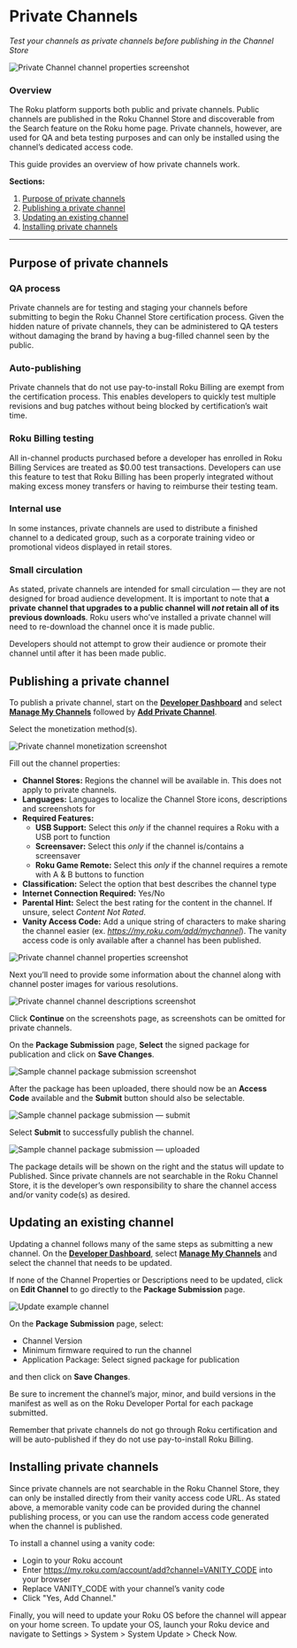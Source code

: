 # Private Channels

_Test your channels as private channels before publishing in the Channel Store_

![Private Channel channel properties screenshot](../../images/private-channel-properties.png)

### Overview
The Roku platform supports both public and private channels. Public channels are published in the Roku Channel Store and discoverable from the Search feature on the Roku home page. Private channels, however, are used for QA and beta testing purposes and can only be installed using the channel’s dedicated access code.

This guide provides an overview of how private channels work.

**Sections:**

1. [Purpose of private channels](#purpose-of-private-channels)
2. [Publishing a private channel](#publishing-a-private-channel)
3. [Updating an existing channel](#updating-an-existing-channel)
4. [Installing private channels](#installing-private-channels)

- - -

## Purpose of private channels

### QA process
Private channels are for testing and staging your channels before submitting to begin the Roku Channel Store certification process. Given the hidden nature of private channels, they can be administered to QA testers without damaging the brand by having a bug-filled channel seen by the public.

### Auto-publishing
Private channels that do not use pay-to-install Roku Billing are exempt from the certification process. This enables developers to quickly test multiple revisions and bug patches without being blocked by certification’s wait time.

### Roku Billing testing
All in-channel products purchased before a developer has enrolled in Roku Billing Services are treated as $0.00 test transactions. Developers can use this feature to test that Roku Billing has been properly integrated without making excess money transfers or having to reimburse their testing team.

### Internal use
In some instances, private channels are used to distribute a finished channel to a dedicated group, such as a corporate training video or promotional videos displayed in retail stores.

### Small circulation
As stated, private channels are intended for small circulation — they are not designed for broad audience development. It is important to note that **a private channel that upgrades to a public channel will _not_ retain all of its previous downloads**. Roku users who’ve installed a private channel will need to re-download the channel once it is made public.

Developers should not attempt to grow their audience or promote their channel until after it has been made public.

## Publishing a private channel

To publish a private channel, start on the [**Developer Dashboard**](https://developer.roku.com/developer) and select [**Manage My Channels**](https://developer.roku.com/apps) followed by [**Add Private Channel**](https://developer.roku.com/apps/create/private).

Select the monetization method(s).

![Private channel monetization screenshot](../../images/private-channel-monetize.png)

Fill out the channel properties:

*   **Channel Stores:** Regions the channel will be available in. This does not apply to private channels.
*   **Languages:** Languages to localize the Channel Store icons, descriptions and screenshots for
*   **Required Features:**
    *   **USB Support:** Select this _only_ if the channel requires a Roku with a USB port to function
    *   **Screensaver:** Select this _only_ if the channel is/contains a screensaver
    *   **Roku Game Remote:** Select this _only_ if the channel requires a remote with A &amp; B buttons to function
*   **Classification:** Select the option that best describes the channel type
*   **Internet Connection Required:** Yes/No
*   **Parental Hint:** Select the best rating for the content in the channel. If unsure, select _Content Not Rated_.
*   **Vanity Access Code:** Add a unique string of characters to make sharing the channel easier (ex. _https://my.roku.com/add/mychannel_). The vanity access code is only available after a channel has been published.

![Private channel channel properties screenshot](../../images/private-channel-properties.png)

Next you’ll need to provide some information about the channel along with channel poster images for various resolutions.

![Private channel channel descriptions screenshot](../../images/private-channel-descriptions.png)

Click **Continue** on the screenshots page, as screenshots can be omitted for private channels.

On the **Package Submission** page, **Select** the signed package for publication and click on **Save Changes**.

![Sample channel package submission screenshot](../../images/private-channel-package-upload.png)

After the package has been uploaded, there should now be an **Access Code** available and the **Submit** button should also be selectable.

![Sample channel package submission — submit](../../images/private-channel-submit.png)

Select **Submit** to successfully publish the channel.

![Sample channel package submission — uploaded](../../images/private-channel-published.png)

The package details will be shown on the right and the status will update to Published. Since private channels are not searchable in the Roku Channel Store, it is the developer’s own responsibility to share the channel access and/or vanity code(s) as desired.

## Updating an existing channel
Updating a channel follows many of the same steps as submitting a new channel. On the [**Developer Dashboard**](https://developer.roku.com/developer), select [**Manage My Channels**](https://developer.roku.com/apps) and select the channel that needs to be updated.

If none of the Channel Properties or Descriptions need to be updated, click on **Edit Channel** to go directly to the **Package Submission** page.

![Update example channel](../../images/dev-dashboard-edit-channel.png)

On the **Package Submission** page, select:

*   Channel Version
*   Minimum firmware required to run the channel
*   Application Package: Select signed package for publication

and then click on **Save Changes**.

Be sure to increment the channel’s major, minor, and build versions in the manifest as well as on the Roku Developer Portal for each package submitted.

Remember that private channels do not go through Roku certification and will be auto-published if they do not use pay-to-install Roku Billing.

## Installing private channels

Since private channels are not searchable in the Roku Channel Store, they can only be installed directly from their vanity access code URL. As stated above, a memorable vanity code can be provided during the channel publishing process, or you can use the random access code generated when the channel is published.

To install a channel using a vanity code:

*   Login to your Roku account
*   Enter https://my.roku.com/account/add?channel=VANITY_CODE into your browser
*   Replace VANITY_CODE with your channel’s vanity code
*   Click "Yes, Add Channel."

Finally, you will need to update your Roku OS before the channel will appear on your home screen. To update your OS, launch your Roku device and navigate to Settings > System > System Update > Check Now.
